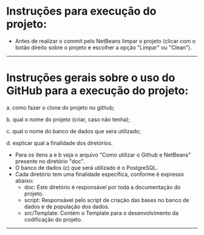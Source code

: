 # Instruções para execução do projeto:

 - Antes de realizar o commit pelo NetBeans limpar o projeto (clicar com o botão direito sobre o projeto e escolher a opção "Limpar" ou "Clean").

---

# Instruções gerais sobre o uso do GitHub para a execução do projeto:

a. como fazer o clone do projeto no github;

b. qual o nome do projeto (criar, caso não tenha);

c. qual o nome do banco de dados que sera utilizado;

d. explicar qual a finalidade dos diretórios.

 - Para os itens a e b veja o arquivo "Como utilizar o Github e NetBeans" presente no diretório "doc".
 - O banco de dados (c) que será utilizado é o PostgreSQL.
 - Cada diretório tem uma finalidade específica, conforme é expresso abaixo:
      - doc: Este diretório é responsável por toda a documentação do projeto.
      - script: Responsável pelo script de criação das bases no banco de dados e de população dos dados.
      - src/Template: Contém o Template para o desenvolvimento da codificação do projeto.

---
